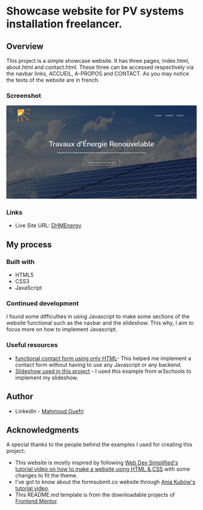 # Showcase website for PV systems installation freelancer.

## Overview
This project is a simple showcase website. It has three pages; index.html, about.html and contact.html. These three can be accessed respectively via the navbar links, ACCUEIL, A-PROPOS and CONTACT. As you may notice the texts of the website are in french.

### Screenshot
![Screenshot of the first section of website](./images/ScreenshotDHMEnergy.png)

### Links

- Live Site URL: [DHMEnergy](https://vocal-malasada-5b7bd9.netlify.app)

## My process

### Built with
- HTML5
- CSS3
- JavaScript

### Continued development 

I found some difficulties in using Javascript to make some sections of the website functional such as the navbar and the slideshow. This why, I aim to focus more on how to implement Javascript. 

### Useful resources

- [functional contact form using only HTML](https://formsubmit.co/)- This helped me implement a contact form without having to use any Javascript or any backend.  
- [Slideshow used in this project](https://www.w3schools.com/howto/howto_js_slideshow.asp) - I used this example from w3schools to implement my slideshow.

## Author
- LinkedIn - [Mahmoud Guefri](https://www.linkedin.com/in/mahmoud-guefri-6b0269193/)

## Acknowledgments
A special thanks to the people behind the examples I used for creating this project: 
- This website is mostly inspired by following [Web Dev Simplified's tutorial video on how to make a website using HTML & CSS](https://www.youtube.com/watch?v=oYRda7UtuhA&list=WL&index=5&t=2215s) with some changes to fit the theme. 
- I've got to know about the formsubmit.co website through [Ania Kubów's tutorial video](https://www.youtube.com/watch?v=r4RQ38EoLds&t=323s).
- This README.md template is from the downloadable projects of [Frontend Mentor](https://www.frontendmentor.io/)